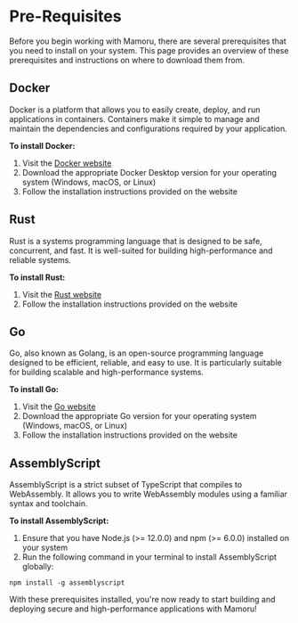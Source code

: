 # Pre-Requisites
  
Before you begin working with Mamoru, there are several prerequisites that you need to install on your system. This page provides an overview of these prerequisites and instructions on where to download them from. 

## Docker

Docker is a platform that allows you to easily create, deploy, and run applications in containers. Containers make it simple to manage and maintain the dependencies and configurations required by your application.

**To install Docker:**

1. Visit the [Docker website](https://www.docker.com/get-started)
2. Download the appropriate Docker Desktop version for your operating system (Windows, macOS, or Linux)
3. Follow the installation instructions provided on the website

## Rust

Rust is a systems programming language that is designed to be safe, concurrent, and fast. It is well-suited for building high-performance and reliable systems.

**To install Rust:**

1. Visit the [Rust website](https://www.rust-lang.org/tools/install)
2. Follow the installation instructions provided on the website

## Go

Go, also known as Golang, is an open-source programming language designed to be efficient, reliable, and easy to use. It is particularly suitable for building scalable and high-performance systems.

**To install Go:**

1. Visit the [Go website](https://golang.org/dl/)
2. Download the appropriate Go version for your operating system (Windows, macOS, or Linux)
3. Follow the installation instructions provided on the website

## AssemblyScript

AssemblyScript is a strict subset of TypeScript that compiles to WebAssembly. It allows you to write WebAssembly modules using a familiar syntax and toolchain.

**To install AssemblyScript:**

1. Ensure that you have Node.js (>= 12.0.0) and npm (>= 6.0.0) installed on your system
2. Run the following command in your terminal to install AssemblyScript globally:

`npm install -g assemblyscript`

With these prerequisites installed, you're now ready to start building and deploying secure and high-performance applications with Mamoru!

